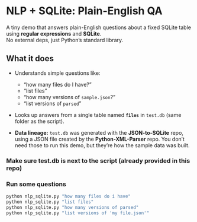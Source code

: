 # NLP + SQLite: Plain-English QA

A tiny demo that answers plain-English questions about a fixed SQLite table using **regular expressions** and **SQLite**.  
No external deps, just Python’s standard library.

## What it does

- Understands simple questions like:
  - “how many files do I have?”
  - “list files”
  - “how many versions of `sample.json`?”
  - “list versions of `parsed`”
- Looks up answers from a single table named **`files`** in `test.db` (same folder as the script).

- **Data lineage:** `test.db` was generated with the **JSON-to-SQLite** repo, using a JSON file created by the **Python-XML-Parser** repo. You don’t need those to run this demo, but they’re how the sample data was built.
  
### Make sure test.db is next to the script (already provided in this repo)

### Run some questions
```Bash
python nlp_sqlite.py "how many files do i have"
python nlp_sqlite.py "list files"
python nlp_sqlite.py "how many versions of parsed"
python nlp_sqlite.py "list versions of 'my file.json'"
```
